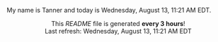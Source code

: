 My name is Tanner and today is Wednesday, August 13, 11:21 AM EDT.

<p align="center">This <i>README</i> file is generated <b>every 3 hours</b>!</br>Last refresh: Wednesday, August 13, 11:21 AM EDT<br /></p>
